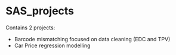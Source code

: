 # SAS_projects
Contains 2 projects:
- Barcode mismatching focused on data cleaning (EDC and TPV)
- Car Price regression modelling
